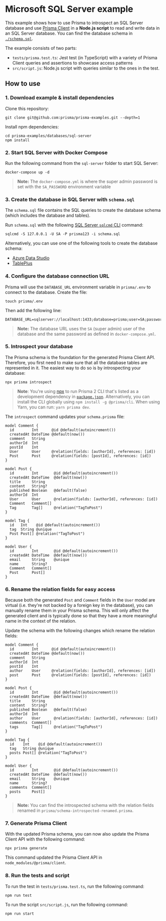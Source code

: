 # Microsoft SQL Server example

This example shows how to use Prisma to introspect an SQL Server database and use [Prisma Client](https://www.prisma.io/docs/reference/tools-and-interfaces/prisma-client) in a **Node.js script** to read and write data in an SQL Server database. You can find the database schema in [`./schema.sql`](./schema.sql).

The example consists of two parts:

- `tests/prisma.test.ts`: Jest test (in TypeScript) with a variety of Prisma Client queries and assertions to showcase access patterns
- `src/script.js`: Node.js script with queries similar to the ones in the test.

## How to use

### 1. Download example & install dependencies

Clone this repository:

```
git clone git@github.com:prisma/prisma-examples.git --depth=1
```

Install npm dependencies:

```
cd prisma-examples/databases/sql-server
npm install
```

### 2. Start SQL Server with Docker Compose

Run the following command from the `sql-server` folder to start SQL Server:

```
docker-compose up -d
```

> **Note:** The `docker-compose.yml` is where the super admin password is set with the `SA_PASSWORD` environment variable

### 3. Create the database in SQL Server with `schema.sql`

The `schema.sql` file contains the SQL queries to create the database schema (which includes the database and tables).

Run `schema.sql` with the following [SQL Server `sqlcmd` CLI](https://docs.microsoft.com/en-us/sql/tools/sqlcmd-utility?view=sql-server-ver15) command:

```
sqlcmd -S 127.0.0.1 -U SA -P prisma123 -i schema.sql
```

Alternatively, you can use one of the following tools to create the database schema:

- [Azure Data Studio](https://docs.microsoft.com/en-us/sql/azure-data-studio/what-is?view=sql-server-ver15)
- [TablePlus](https://tableplus.com/)

### 4. Configure the database connection URL

Prisma will use the `DATABASE_URL` environment variable in `prisma/.env` to connect to the database.
Create the file:

```
touch prisma/.env
```

Then add the following line:

```
DATABASE_URL=sqlserver://localhost:1433;database=prisma;user=SA;password=prisma123;trustServerCertificate=true;encrypt=DANGER_PLAINTEXT
```

> **Note:** The database URL uses the `SA` (super admin) user of the database and the same password as defined in `docker-compose.yml`.

### 5. Introspect your database

The Prisma schema is the foundation for the generated Prisma Client API. Therefore, you first need to make sure that all the database tables are represented in it. The easiest way to do so is by introspecting your database:

```
npx prisma introspect
```

> **Note**: You're using [npx](https://github.com/npm/npx) to run Prisma 2 CLI that's listed as a development dependency in [`package.json`](./package.json). Alternatively, you can install the CLI globally using `npm install -g @prisma/cli`. When using Yarn, you can run: `yarn prisma dev`.

The `introspect` command updates your `schema.prisma` file:

```prisma
model Comment {
  id        Int      @id @default(autoincrement())
  createdAt DateTime @default(now())
  comment   String
  authorId  Int
  postId    Int
  User      User     @relation(fields: [authorId], references: [id])
  Post      Post     @relation(fields: [postId], references: [id])
}

model Post {
  id        Int       @id @default(autoincrement())
  createdAt DateTime  @default(now())
  title     String
  content   String?
  published Boolean   @default(false)
  authorId  Int
  User      User      @relation(fields: [authorId], references: [id])
  Comment   Comment[]
  Tag       Tag[]     @relation("TagToPost")
}

model Tag {
  id   Int    @id @default(autoincrement())
  tag  String @unique
  Post Post[] @relation("TagToPost")
}

model User {
  id        Int       @id @default(autoincrement())
  createdAt DateTime  @default(now())
  email     String    @unique
  name      String?
  Comment   Comment[]
  Post      Post[]
}
```

### 6. Rename the relation fields for easy access

Because both the generated `Post` and `Comment` fields in the `User` model are virtual (i.e. they're not backed by a foreign key in the database), you can manually rename them in your Prisma schema. This will only affect the generated client and is typically done so that they have a more meaningful name in the context of the relation.

Update the schema with the following changes which rename the relation fields:

```prisma
model Comment {
  id        Int      @id @default(autoincrement())
  createdAt DateTime @default(now())
  comment   String
  authorId  Int
  postId    Int
  author    User     @relation(fields: [authorId], references: [id])
  post      Post     @relation(fields: [postId], references: [id])
}

model Post {
  id        Int       @id @default(autoincrement())
  createdAt DateTime  @default(now())
  title     String
  content   String?
  published Boolean   @default(false)
  authorId  Int
  author    User      @relation(fields: [authorId], references: [id])
  comments  Comment[]
  tags      Tag[]     @relation("TagToPost")
}

model Tag {
  id    Int    @id @default(autoincrement())
  tag   String @unique
  posts Post[] @relation("TagToPost")
}

model User {
  id        Int       @id @default(autoincrement())
  createdAt DateTime  @default(now())
  email     String    @unique
  name      String?
  comments  Comment[]
  posts     Post[]
}
```

> **Note:** You can find the introspected schema with the relation fields renamed in `prisma/schema-introspected-renamed.prisma`.

### 7. Generate Prisma Client

With the updated Prisma schema, you can now also update the Prisma Client API with the following command:

```
npx prisma generate
```

This command updated the Prisma Client API in `node_modules/@prisma/client`.

### 8. Run the tests and script

To run the test in `tests/prisma.test.ts`, run the following command:

```
npm run test
```

To run the script `src/script.js`, run the following command:

```
npm run start
```
